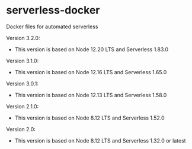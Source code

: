 # serverless-docker
Docker files for automated serverless

Version 3.2.0:
- This version is based on Node 12.20 LTS and Serverless 1.83.0

Version 3.1.0:
- This version is based on Node 12.16 LTS and Serverless 1.65.0

Version 3.0.1:
- This version is based on Node 12.13 LTS and Serverless 1.58.0

Version 2.1.0:
- This version is based on Node 8.12 LTS and Serverless 1.52.0

Version 2.0:
- This version is based on Node 8.12 LTS and Serverless 1.32.0 or latest
